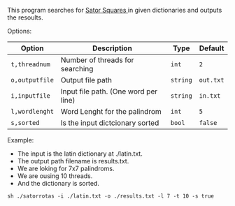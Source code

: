 This program searches for <a href="https://en.wikipedia.org/wiki/Sator_Square"> Sator Squares </a> in given dictionaries and outputs the resoults.

Options:

| Option | Description                                              | Type   | Default | 
| ------ | -------------------------------------------------------- | ------ | ------- |
|`t,threadnum`| Number of threads for searching| `int` | `2`
|`o,outputfile`| Output file path| `string` | `out.txt`
|`i,inputfile`| Input file path. (One word per line)| `string` |`in.txt`
|`l,wordlenght`| Word Lenght for the palindrom | `int` | `5`
|`s,sorted`| Is the input dictcionary sorted|`bool` |`false`

Example:
<ul>
<li>The input is the latin dictionary at ./latin.txt.</li>

<li>The output path filename is results.txt.</li>

<li>We are loking for 7x7 palindroms.</li>

<li>We are ousing 10 threads.</li>

<li>And the dictionary is sorted.</li>
</ul>

``sh
./satorrotas -i ./latin.txt -o ./results.txt -l 7 -t 10 -s true
``
